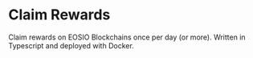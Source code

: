 # Claim Rewards
Claim rewards on EOSIO Blockchains once per day (or more). Written in Typescript and deployed with Docker.
